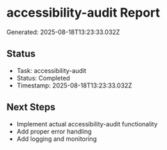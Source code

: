 # accessibility-audit Report

Generated: 2025-08-18T13:23:33.032Z

## Status
- Task: accessibility-audit
- Status: Completed
- Timestamp: 2025-08-18T13:23:33.032Z

## Next Steps
- Implement actual accessibility-audit functionality
- Add proper error handling
- Add logging and monitoring
